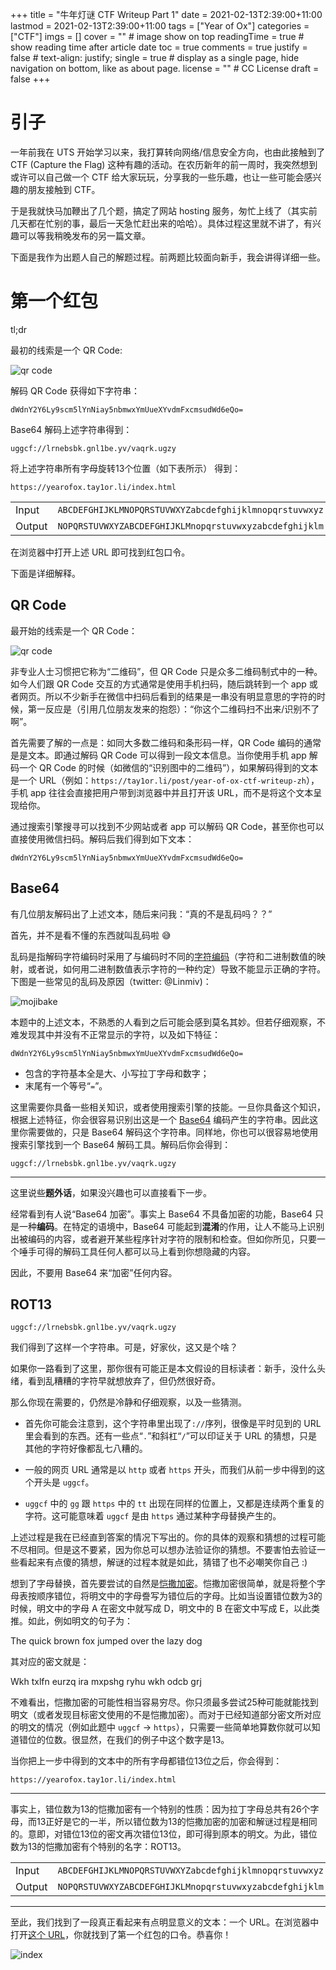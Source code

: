 +++
title = "牛年灯谜 CTF Writeup Part 1"
date = 2021-02-13T2:39:00+11:00
lastmod = 2021-02-13T2:39:00+11:00
tags = ["Year of Ox"]
categories = ["CTF"]
imgs = []
cover = ""  # image show on top
readingTime = true  # show reading time after article date
toc = true
comments = true
justify = false  # text-align: justify;
single = true  # display as a single page, hide navigation on bottom, like as about page.
license = ""  # CC License
draft = false
+++


# 引子

一年前我在 UTS 开始学习以来，我打算转向网络/信息安全方向，也由此接触到了 CTF (Capture the Flag) 这种有趣的活动。在农历新年的前一周时，我突然想到或许可以自己做一个 CTF 给大家玩玩，分享我的一些乐趣，也让一些可能会感兴趣的朋友接触到 CTF。

于是我就快马加鞭出了几个题，搞定了网站 hosting 服务，匆忙上线了（其实前几天都在忙别的事，最后一天急忙赶出来的哈哈）。具体过程这里就不讲了，有兴趣可以等我稍晚发布的另一篇文章。

下面是我作为出题人自己的解题过程。前两题比较面向新手，我会讲得详细一些。


# 第一个红包

tl;dr

最初的线索是一个 QR Code:

![qr code](start.png)

解码 QR Code 获得如下字符串：

```
dWdnY2Y6Ly9scm5lYnNiay5nbmwxYmUueXYvdmFxcmsudWd6eQo=
```

Base64 解码上述字符串得到：

```
uggcf://lrnebsbk.gnl1be.yv/vaqrk.ugzy
```

将上述字符串所有字母旋转13个位置（如下表所示） 得到：

```
https://yearofox.tay1or.li/index.html
```

|   |   |
| ----- | ----- |
| Input	| `ABCDEFGHIJKLMNOPQRSTUVWXYZabcdefghijklmnopqrstuvwxyz` |
| Output	| `NOPQRSTUVWXYZABCDEFGHIJKLMnopqrstuvwxyzabcdefghijklm` |


在浏览器中打开上述 URL 即可找到红包口令。

下面是详细解释。

## QR Code

最开始的线索是一个 QR Code：

![qr code](start.png)

非专业人士习惯把它称为“二维码”，但 QR Code 只是众多二维码制式中的一种。如今人们跟 QR Code 交互的方式通常是使用手机扫码，随后跳转到一个 app 或者网页。所以不少新手在微信中扫码后看到的结果是一串没有明显意思的字符的时候，第一反应是（引用几位朋友发来的抱怨）：“你这个二维码扫不出来/识别不了啊”。

首先需要了解的一点是：如同大多数二维码和条形码一样，QR Code 编码的通常是是文本。即通过解码 QR Code 可以得到一段文本信息。当你使用手机 app 解码一个 QR Code 的时候（如微信的“识别图中的二维码”），如果解码得到的文本是一个 URL（例如：`https://tay1or.li/post/year-of-ox-ctf-writeup-zh`），手机 app 往往会直接把用户带到浏览器中并且打开该 URL，而不是将这个文本呈现给你。

通过搜索引擎搜寻可以找到不少网站或者 app 可以解码 QR Code，甚至你也可以直接使用微信扫码。解码后我们得到如下文本：

```
dWdnY2Y6Ly9scm5lYnNiay5nbmwxYmUueXYvdmFxcmsudWd6eQo=
```

## Base64

有几位朋友解码出了上述文本，随后来问我：“真的不是乱码吗？？”

首先，并不是看不懂的东西就叫乱码啦 😅

乱码是指解码字符编码时采用了与编码时不同的[字符编码](https://en.wikipedia.org/wiki/Character_encoding)（字符和二进制数值的映射，或者说，如何用二进制数值表示字符的一种约定）导致不能显示正确的字符。下图是一些常见的乱码及原因（twitter: @Linmiv)：

![mojibake](mojibake.png)

本题中的上述文本，不熟悉的人看到之后可能会感到莫名其妙。但若仔细观察，不难发现其中并没有不正常显示的字符，以及如下特征：

```
dWdnY2Y6Ly9scm5lYnNiay5nbmwxYmUueXYvdmFxcmsudWd6eQo=
```

* 包含的字符基本全是大、小写拉丁字母和数字；
* 末尾有一个等号“`=`”。

这里需要你具备一些相关知识，或者使用搜索引擎的技能。一旦你具备这个知识，根据上述特征，你会很容易识别出这是一个 [Base64](https://en.wikipedia.org/wiki/Base64) 编码产生的字符串。因此这里你需要做的，只是 Base64 解码这个字符串。同样地，你也可以很容易地使用搜索引擎找到一个 Base64 解码工具。解码后你会得到：


```
uggcf://lrnebsbk.gnl1be.yv/vaqrk.ugzy
```

---------

这里说些**题外话**，如果没兴趣也可以直接看下一步。

经常看到有人说“Base64 加密”。事实上 Base64 不具备加密的功能，Base64 只是一种**编码**。在特定的语境中，Base64 可能起到**混淆**的作用，让人不能马上识别出被编码的内容，或者避开某些程序针对字符的限制和检查。但如你所见，只要一个唾手可得的解码工具任何人都可以马上看到你想隐藏的内容。

因此，不要用 Base64 来“加密”任何内容。

## ROT13


```
uggcf://lrnebsbk.gnl1be.yv/vaqrk.ugzy
```

我们得到了这样一个字符串。可是，好家伙，这又是个啥？

如果你一路看到了这里，那你很有可能正是本文假设的目标读者：新手，没什么头绪，看到乱糟糟的字符早就想放弃了，但仍然很好奇。

那么你现在需要的，仍然是冷静和仔细观察，以及一些猜测。


* 首先你可能会注意到，这个字符串里出现了`://`序列，很像是平时见到的 URL 里会看到的东西。还有一些点“`.`”和斜杠“`/`”可以印证关于 URL 的猜想，只是其他的字符好像都乱七八糟的。

* 一般的网页 URL 通常是以 `http` 或者 `https` 开头，而我们从前一步中得到的这个开头是 `uggcf`。

* `uggcf` 中的 `gg` 跟 `https` 中的 `tt` 出现在同样的位置上，又都是连续两个重复的字符。这可能意味着 `uggcf` 是由 `https` 通过某种字母替换产生的。

上述过程是我在已经直到答案的情况下写出的。你的具体的观察和猜想的过程可能不尽相同。但是这不要紧，因为你总可以想办法验证你的猜想。不要害怕去验证一些看起来有点傻的猜想，解谜的过程本就是如此，猜错了也不必嘲笑你自己 :)

想到了字母替换，首先要尝试的自然是[恺撒加密](https://en.wikipedia.org/wiki/Caesar_cipher)。恺撒加密很简单，就是将整个字母表按顺序错位，将明文中的字母誊写为错位后的字母。比如当设置错位数为3的时候，明文中的字母 A 在密文中就写成 D，明文中的 B 在密文中写成 E，以此类推。如此，例如明文的句子为：

The quick brown fox jumped over the lazy dog

其对应的密文就是：

Wkh txlfn eurzq ira mxpshg ryhu wkh odcb grj

不难看出，恺撒加密的可能性相当容易穷尽。你只须最多尝试25种可能就能找到明文（或者发现目标密文使用的不是恺撒加密）。而对于已经知道部分密文所对应的明文的情况（例如此题中 `uggcf` -> `https`），只需要一些简单地算数你就可以知道错位的位数。很显然，在我们的例子中这个数字是13。

当你把上一步中得到的文本中的所有字母都错位13位之后，你会得到：

```
https://yearofox.tay1or.li/index.html
```

-------

事实上，错位数为13的恺撒加密有一个特别的性质：因为拉丁字母总共有26个字母，而13正好是它的一半，所以错位数为13的恺撒加密的加密和解谜过程是相同的。意即，对错位13位的密文再次错位13位，即可得到原本的明文。为此，错位数为13的恺撒加密有个特别的名字：ROT13。

|   |   |
| ----- | ----- |
| Input	| `ABCDEFGHIJKLMNOPQRSTUVWXYZabcdefghijklmnopqrstuvwxyz` |
| Output	| `NOPQRSTUVWXYZABCDEFGHIJKLMnopqrstuvwxyzabcdefghijklm` |

------

至此，我们找到了一段真正看起来有点明显意义的文本：一个 URL。在浏览器中打开[这个 URL](https://yearofox.tay1or.li/index.html)，你就找到了第一个红包的口令。恭喜你！

![index](index.png)




